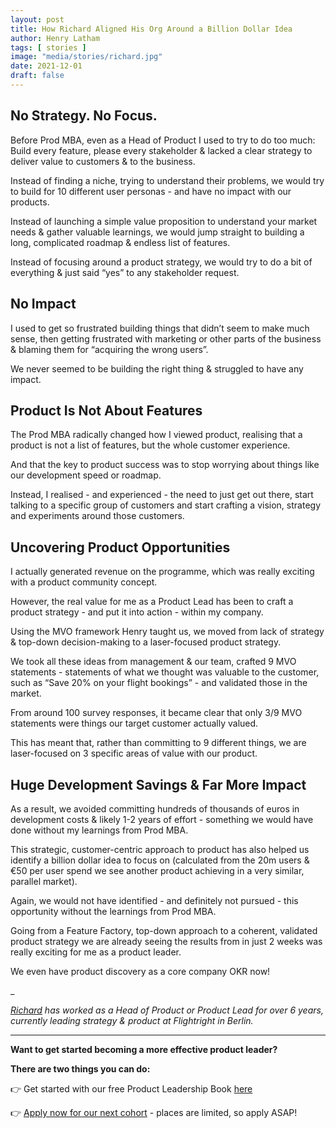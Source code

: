 ```yaml
---
layout: post
title: How Richard Aligned His Org Around a Billion Dollar Idea
author: Henry Latham
tags: [ stories ]
image: "media/stories/richard.jpg"
date: 2021-12-01
draft: false
---
```


## No Strategy. No Focus.

Before Prod MBA, even as a Head of Product I used to try to do too much: Build every feature, please every stakeholder & lacked a clear strategy to deliver value to customers & to the business.


Instead of finding a niche, trying to understand their problems, we would try to build for 10 different user personas - and have no impact with our products.


Instead of launching a simple value proposition to understand your market needs & gather valuable learnings, we would jump straight to building a long, complicated roadmap & endless list of features.


Instead of focusing around a product strategy, we would try to do a bit of everything & just said “yes” to any stakeholder request.


## No Impact

I used to get so frustrated building things that didn’t seem to make much sense, then getting frustrated with marketing or other parts of the business & blaming them for “acquiring the wrong users”.


We never seemed to be building the right thing & struggled to have any impact.


## Product Is Not About Features

The Prod MBA radically changed how I viewed product, realising that a product is not a list of features, but the whole customer experience.


And that the key to product success was to stop worrying about things like our development speed or roadmap.


Instead, I realised - and experienced - the need to just get out there, start talking to a specific group of customers and start crafting a vision, strategy and experiments around those customers.


## Uncovering Product Opportunities

I actually generated revenue on the programme, which was really exciting with a product community concept.


However, the real value for me as a Product Lead has been to craft a product strategy - and put it into action - within my company.


Using the MVO framework Henry taught us, we moved from lack of strategy & top-down decision-making to a laser-focused product strategy.


We took all these ideas from management & our team, crafted 9 MVO statements - statements of what we thought was valuable to the customer, such as “Save 20% on your flight bookings” - and validated those in the market.


From around 100 survey responses, it became clear that only 3/9 MVO statements were things our target customer actually valued.


This has meant that, rather than committing to 9 different things, we are laser-focused on 3 specific areas of value with our product.


## Huge Development Savings & Far More Impact

As a result, we avoided committing hundreds of thousands of euros in development costs & likely 1-2 years of effort - something we would have done without my learnings from Prod MBA.


This strategic, customer-centric approach to product has also helped us identify a billion dollar idea to focus on (calculated from the 20m users & €50 per user spend we see another product achieving in a very similar, parallel market).


Again, we would not have identified - and definitely not pursued - this opportunity without the learnings from Prod MBA.


Going from a Feature Factory, top-down approach to a coherent, validated product strategy we are already seeing the results from in just 2 weeks was really exciting for me as a product leader.


We even have product discovery as a core company OKR now!



_


*[Richard](https://www.linkedin.com/in/richard-illig/) has worked as a Head of Product or Product Lead for over 6 years, currently leading strategy & product at Flightright in Berlin.*



---


**Want to get started becoming a more effective product leader?**

**There are two things you can do:**

👉 Get started with our free Product Leadership Book [here](https://www.prod.mba/free-product-leadership-book)

👉 [Apply now for our next cohort](https://www.prod.mba/bootcamp-prod-mba) - places are limited, so apply ASAP!
